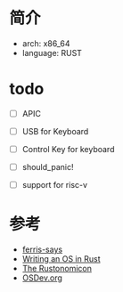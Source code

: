 # 简介

- arch: x86_64
- language: RUST

# todo

- [ ] APIC
- [ ] USB for Keyboard
- [ ] Control Key for keyboard
- [ ] should_panic!
- [ ] support for risc-v


# 参考

- [ferris-says](https://github.com/mgattozzi/ferris-says)
- [Writing an OS in Rust](https://os.phil-opp.com/)
- [The Rustonomicon](https://doc.rust-lang.org/nomicon/)
- [OSDev.org](https://wiki.osdev.org/Main_Page)
